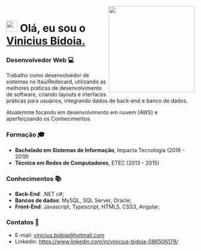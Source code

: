 <img align='right' src="https://media.giphy.com/media/M9gbBd9nbDrOTu1Mqx/giphy.gif" width="230">

<h1 align="left"><img src="https://raw.githubusercontent.com/sidbelbase/sidbelbase/master/wave.gif" width="30px"><strong> Olá, eu sou o <a href="">Vinicius Bidoia.</a></strong>
</h1>

### Desenvolvedor Web :computer: 

Trabalho como desenvolvedor de sistemas no Itaú/Redecard, utilizando as melhores práticas de desenvolvimento de software, criando layouts e irterfaces práticas para usuários, integrando dados de back-end e banco de dados.
    
Atualemnte focando em desenvolvimento em nuvem (AWS) e aperfeiçoando os Conhecimentos.

### Formação :mortar_board:
- **Bachelado em Sistemas de Informação**, Impacta Tecnologia (2016 - 2019)
- **Técnico em Redes de Computadores**, ETEC (2013 - 2015)

### Conhecimentos :books:
- **Back-End**: .NET c#;
- **Bancos de dados**: MySQL, SQL Server, Oracle;
- **Front-End**: Javascript, Typescript, HTML5, CSS3, Angular;

### Contatos :email:
- E-mail: vinicius.bidoia@hotmail.com
- Linkedin: https://www.linkedin.com/in/vinicius-bidoia-086506179/

